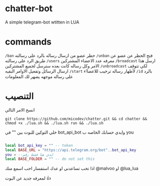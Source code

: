 # chatter-bot

A simple telegram-bot wtitten in LUA 

# commands
`/ban`
 حظر عضو من ارسال رساله بالرد على رسالته
`/unban`
فتح الحظر عن عضو عن طريق الرد على رسالته
`/users` 
معرفه عدد الاعضاء المشتركين
`/broadcast`
ارسل هذا الامر وكل رساله كانت بعده سترسل لجميع المشتركين
`/unbroadcast`
لكي تتوقف ارسال الرسائل وتفعيل الاوامر البقيه
`/start`
لأظهار رساله ترحيب للاعضاٱء
`/id` 
بالرد على رساله موجهه يضهر لك المعلومات

# التنصيب


انسخ الامر التالي

```
git clone https://github.com/micodev/chatter.git && cd chatter && chmod +x ./lua.sh && ./lua.sh run && ./lua.sh

```
خلي التوكين للبوت بين "" في bot_api_bot
وايدي حسابك الخاصه ب you

```lua

local bot_api_key = "" -- token
local BASE_URL = "https://api.telegram.org/bot"..bot_api_key
you = --ايدي هنا فقط رقم
local BASE_FOLDER = "" -- do not set this

```
اذا تحب تساعدني او عدك استفسار احب اسمع منك
@malvoo
او 
@lua_lua

لمعرفه جديد عن البوت 👍

